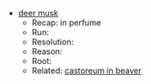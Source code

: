 ---
title: #chemistry
date: 2025-08-11 07:23:39 PM
starred: False
tags: chemistry
body: |    
  - [deer musk](https://wikipedia.org/wiki/Deer_musk)
    - Recap: in perfume 
    - Run:
    - Resolution:
    - Reason:
    - Root:
    - Related: [castoreum in beaver](https://en.m.wikipedia.org/wiki/Castoreum)
...